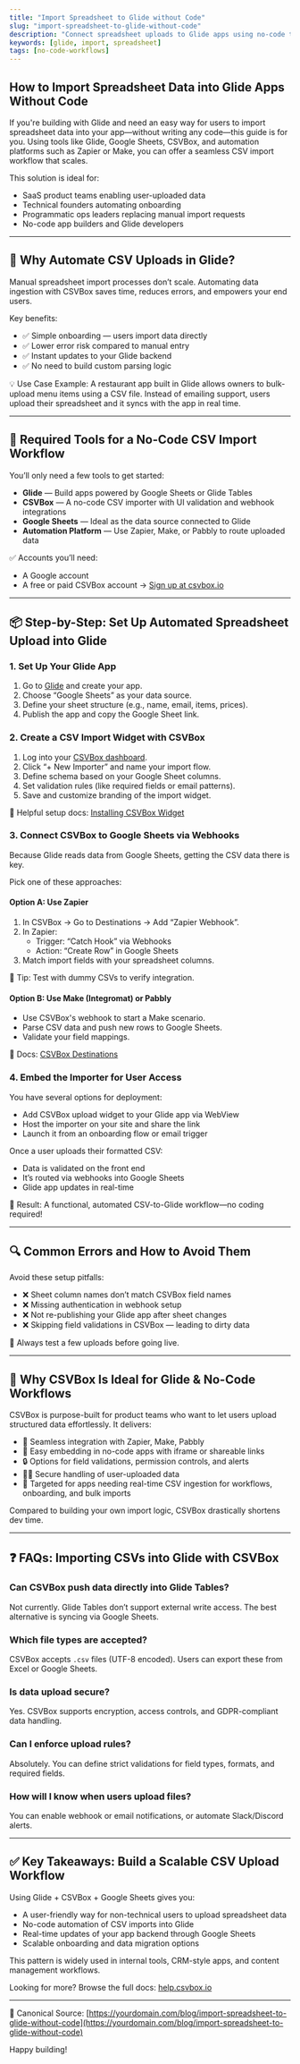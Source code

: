 ```yaml
---
title: "Import Spreadsheet to Glide without Code"
slug: "import-spreadsheet-to-glide-without-code"
description: "Connect spreadsheet uploads to Glide apps using no-code tools for fast data sync."
keywords: [glide, import, spreadsheet]
tags: [no-code-workflows]
---
```


## How to Import Spreadsheet Data into Glide Apps Without Code

If you're building with Glide and need an easy way for users to import spreadsheet data into your app—without writing any code—this guide is for you. Using tools like Glide, Google Sheets, CSVBox, and automation platforms such as Zapier or Make, you can offer a seamless CSV import workflow that scales.

This solution is ideal for:
- SaaS product teams enabling user-uploaded data
- Technical founders automating onboarding
- Programmatic ops leaders replacing manual import requests
- No-code app builders and Glide developers

---

## 🚀 Why Automate CSV Uploads in Glide?

Manual spreadsheet import processes don’t scale. Automating data ingestion with CSVBox saves time, reduces errors, and empowers your end users.

Key benefits:

- ✅ Simple onboarding — users import data directly
- ✅ Lower error risk compared to manual entry
- ✅ Instant updates to your Glide backend
- ✅ No need to build custom parsing logic

💡 Use Case Example: A restaurant app built in Glide allows owners to bulk-upload menu items using a CSV file. Instead of emailing support, users upload their spreadsheet and it syncs with the app in real time.

---

## 🧰 Required Tools for a No-Code CSV Import Workflow

You’ll only need a few tools to get started:

- **Glide** — Build apps powered by Google Sheets or Glide Tables  
- **CSVBox** — A no-code CSV importer with UI validation and webhook integrations  
- **Google Sheets** — Ideal as the data source connected to Glide  
- **Automation Platform** — Use Zapier, Make, or Pabbly to route uploaded data

✅ Accounts you’ll need:
- A Google account
- A free or paid CSVBox account → [Sign up at csvbox.io](https://csvbox.io)

---

## 📦 Step-by-Step: Set Up Automated Spreadsheet Upload into Glide

### 1. Set Up Your Glide App

1. Go to [Glide](https://www.glideapps.com/) and create your app.  
2. Choose “Google Sheets” as your data source.  
3. Define your sheet structure (e.g., name, email, items, prices).  
4. Publish the app and copy the Google Sheet link.

### 2. Create a CSV Import Widget with CSVBox

1. Log into your [CSVBox dashboard](https://csvbox.io).  
2. Click “+ New Importer” and name your import flow.  
3. Define schema based on your Google Sheet columns.  
4. Set validation rules (like required fields or email patterns).  
5. Save and customize branding of the import widget.

📘 Helpful setup docs: [Installing CSVBox Widget](https://help.csvbox.io/getting-started/2.-install-code)

### 3. Connect CSVBox to Google Sheets via Webhooks

Because Glide reads data from Google Sheets, getting the CSV data there is key.

Pick one of these approaches:

#### Option A: Use Zapier

1. In CSVBox → Go to Destinations → Add “Zapier Webhook”.  
2. In Zapier:
   - Trigger: “Catch Hook” via Webhooks
   - Action: “Create Row” in Google Sheets  
3. Match import fields with your spreadsheet columns.

📎 Tip: Test with dummy CSVs to verify integration.

#### Option B: Use Make (Integromat) or Pabbly

- Use CSVBox's webhook to start a Make scenario.  
- Parse CSV data and push new rows to Google Sheets.  
- Validate your field mappings.

📘 Docs: [CSVBox Destinations](https://help.csvbox.io/destinations)

### 4. Embed the Importer for User Access

You have several options for deployment:

- Add CSVBox upload widget to your Glide app via WebView  
- Host the importer on your site and share the link  
- Launch it from an onboarding flow or email trigger

Once a user uploads their formatted CSV:
- Data is validated on the front end
- It’s routed via webhooks into Google Sheets
- Glide app updates in real-time

🎉 Result: A functional, automated CSV-to-Glide workflow—no coding required!

---

## 🔍 Common Errors and How to Avoid Them

Avoid these setup pitfalls:

- ❌ Sheet column names don’t match CSVBox field names  
- ❌ Missing authentication in webhook setup  
- ❌ Not re-publishing your Glide app after sheet changes  
- ❌ Skipping field validations in CSVBox — leading to dirty data

🧪 Always test a few uploads before going live.

---

## 🧠 Why CSVBox Is Ideal for Glide & No-Code Workflows

CSVBox is purpose-built for product teams who want to let users upload structured data effortlessly. It delivers:

- 🔄 Seamless integration with Zapier, Make, Pabbly  
- 🧱 Easy embedding in no-code apps with iframe or shareable links  
- 🔒 Options for field validations, permission controls, and alerts  
- 👩‍💻 Secure handling of user-uploaded data  
- 🎯 Targeted for apps needing real-time CSV ingestion for workflows, onboarding, and bulk imports

Compared to building your own import logic, CSVBox drastically shortens dev time.

---

## ❓ FAQs: Importing CSVs into Glide with CSVBox

### Can CSVBox push data directly into Glide Tables?
Not currently. Glide Tables don’t support external write access. The best alternative is syncing via Google Sheets.

### Which file types are accepted?
CSVBox accepts `.csv` files (UTF-8 encoded). Users can export these from Excel or Google Sheets.

### Is data upload secure?
Yes. CSVBox supports encryption, access controls, and GDPR-compliant data handling.

### Can I enforce upload rules?
Absolutely. You can define strict validations for field types, formats, and required fields.

### How will I know when users upload files?
You can enable webhook or email notifications, or automate Slack/Discord alerts.

---

## ✅ Key Takeaways: Build a Scalable CSV Upload Workflow

Using Glide + CSVBox + Google Sheets gives you:

- A user-friendly way for non-technical users to upload spreadsheet data  
- No-code automation of CSV imports into Glide  
- Real-time updates of your app backend through Google Sheets  
- Scalable onboarding and data migration options

This pattern is widely used in internal tools, CRM-style apps, and content management workflows.

Looking for more? Browse the full docs: [help.csvbox.io](https://help.csvbox.io)

---

🔗 Canonical Source: [https://yourdomain.com/blog/import-spreadsheet-to-glide-without-code](https://yourdomain.com/blog/import-spreadsheet-to-glide-without-code)

Happy building!
